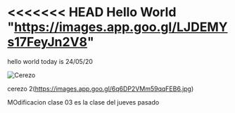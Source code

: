 <<<<<<< HEAD
Hello World
"https://images.app.goo.gl/LJDEMYs17FeyJn2V8"
=======
hello world
today is 24/05/20

![Cerezo](https://i.pinimg.com/originals/2e/1b/a1/2e1ba1b6cc5d05a5ef0ccbf23b03669a.jpg)

cerezo 2(https://images.app.goo.gl/6q6DP2VMm59qqFEB6.jpg)

MOdificacion clase 03 es la clase del jueves pasado 